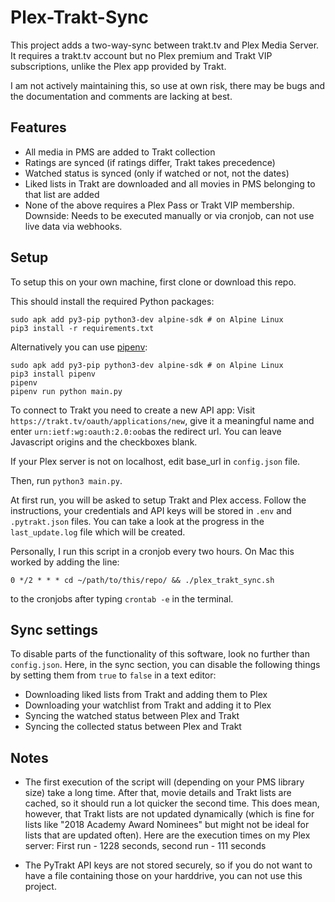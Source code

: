 # Plex-Trakt-Sync

This project adds a two-way-sync between trakt.tv and Plex Media Server. It
requires a trakt.tv account but no Plex premium and Trakt VIP subscriptions,
unlike the Plex app provided by Trakt.

I am not actively maintaining this, so use at own risk, there may be bugs and
the documentation and comments are lacking at best.

## Features

 - All media in PMS are added to Trakt collection
 - Ratings are synced (if ratings differ, Trakt takes precedence)
 - Watched status is synced (only if watched or not, not the dates)
 - Liked lists in Trakt are downloaded and all movies in PMS belonging to that
   list are added
 - None of the above requires a Plex Pass or Trakt VIP membership.
   Downside: Needs to be executed manually or via cronjob,
   can not use live data via webhooks.

## Setup

To setup this on your own machine, first clone or download this repo.

This should install the required Python packages:
```
sudo apk add py3-pip python3-dev alpine-sdk # on Alpine Linux
pip3 install -r requirements.txt
```

Alternatively you can use [pipenv]:
```
sudo apk add py3-pip python3-dev alpine-sdk # on Alpine Linux
pip3 install pipenv
pipenv
pipenv run python main.py
```

[pipenv]: https://pipenv.pypa.io/


To connect to Trakt you need to create a new API app: Visit
`https://trakt.tv/oauth/applications/new`, give it a meaningful name and enter
`urn:ietf:wg:oauth:2.0:oob`as the redirect url. You can leave Javascript
origins and the checkboxes blank.

If your Plex server is not on localhost, edit base_url in `config.json` file.

Then, run `python3 main.py`.

At first run, you will be asked to setup Trakt and Plex access.
Follow the instructions, your credentials and API keys will be stored in
`.env` and `.pytrakt.json` files.
You can take a look at the progress in the `last_update.log` file which will
be created. 

Personally, I run this script in a cronjob every two hours. On Mac this worked
by adding the line:

```
0 */2 * * * cd ~/path/to/this/repo/ && ./plex_trakt_sync.sh
```

to the cronjobs after typing `crontab -e` in the terminal.

## Sync settings

To disable parts of the functionality of this software, look no further than
`config.json`. Here, in the sync section, you can disable the following things
by setting them from `true` to `false` in a text editor:

 - Downloading liked lists from Trakt and adding them to Plex
 - Downloading your watchlist from Trakt and adding it to Plex
 - Syncing the watched status between Plex and Trakt
 - Syncing the collected status between Plex and Trakt

## Notes

 - The first execution of the script will (depending on your PMS library size)
   take a long time. After that, movie details and Trakt lists are cached, so
   it should run a lot quicker the second time. This does mean, however, that
   Trakt lists are not updated dynamically (which is fine for lists like "2018
   Academy Award Nominees" but might not be ideal for lists that are updated
   often). Here are the execution times on my Plex server: First run - 1228
   seconds, second run - 111 seconds

 - The PyTrakt API keys are not stored securely, so if you do not want to have
   a file containing those on your harddrive, you can not use this project.

